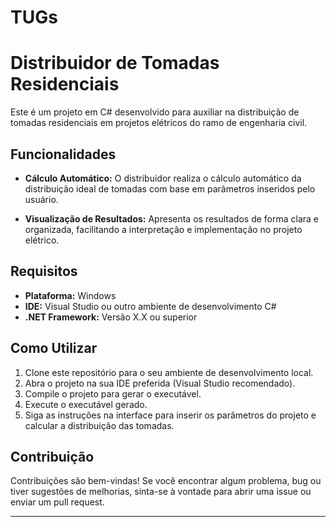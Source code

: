 # TUGs

# Distribuidor de Tomadas Residenciais

Este é um projeto em C# desenvolvido para auxiliar na distribuição de tomadas residenciais em projetos elétricos do ramo de engenharia civil.

## Funcionalidades

- **Cálculo Automático:** O distribuidor realiza o cálculo automático da distribuição ideal de tomadas com base em parâmetros inseridos pelo usuário.

- **Visualização de Resultados:** Apresenta os resultados de forma clara e organizada, facilitando a interpretação e implementação no projeto elétrico.

## Requisitos

- **Plataforma:** Windows
- **IDE:** Visual Studio ou outro ambiente de desenvolvimento C#
- **.NET Framework:** Versão X.X ou superior

## Como Utilizar

1. Clone este repositório para o seu ambiente de desenvolvimento local.
2. Abra o projeto na sua IDE preferida (Visual Studio recomendado).
3. Compile o projeto para gerar o executável.
4. Execute o executável gerado.
5. Siga as instruções na interface para inserir os parâmetros do projeto e calcular a distribuição das tomadas.

## Contribuição

Contribuições são bem-vindas! Se você encontrar algum problema, bug ou tiver sugestões de melhorias, sinta-se à vontade para abrir uma issue ou enviar um pull request.

---
